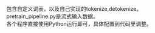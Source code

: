 包含自定义词表，以及自己实现的tokenize,detokenize。   
pretrain_pipeline.py是流式输入数据。  
各个程序直接使用Python运行即可，具体配置到代码里调整。